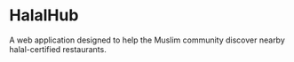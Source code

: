 # HalalHub
A web application designed to help the Muslim community discover nearby halal-certified restaurants.

